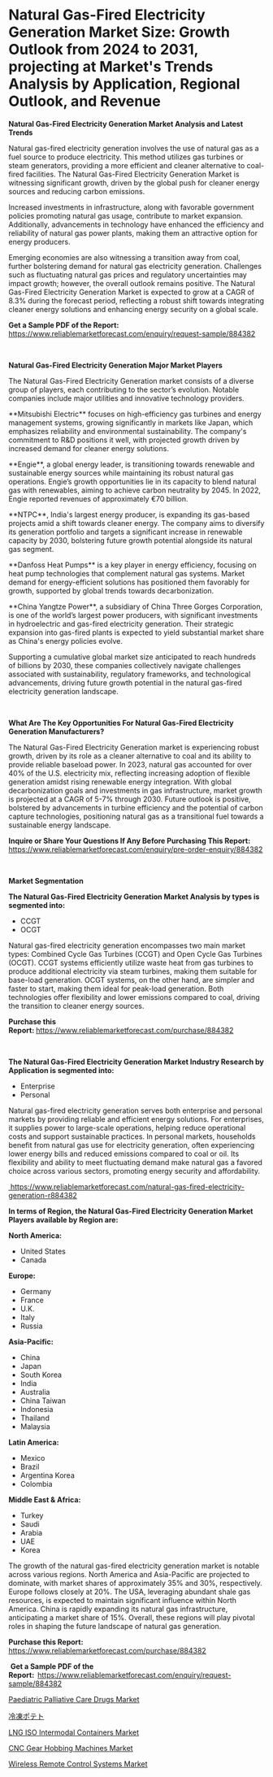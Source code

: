 <p><h1>Natural Gas-Fired Electricity Generation Market Size: Growth Outlook from 2024 to 2031, projecting at Market's Trends Analysis by Application, Regional Outlook, and Revenue</h1></p><p><strong>Natural Gas-Fired Electricity Generation Market Analysis and Latest Trends</strong></p>
<p><p>Natural gas-fired electricity generation involves the use of natural gas as a fuel source to produce electricity. This method utilizes gas turbines or steam generators, providing a more efficient and cleaner alternative to coal-fired facilities. The Natural Gas-Fired Electricity Generation Market is witnessing significant growth, driven by the global push for cleaner energy sources and reducing carbon emissions. </p><p>Increased investments in infrastructure, along with favorable government policies promoting natural gas usage, contribute to market expansion. Additionally, advancements in technology have enhanced the efficiency and reliability of natural gas power plants, making them an attractive option for energy producers. </p><p>Emerging economies are also witnessing a transition away from coal, further bolstering demand for natural gas electricity generation. Challenges such as fluctuating natural gas prices and regulatory uncertainties may impact growth; however, the overall outlook remains positive. The Natural Gas-Fired Electricity Generation Market is expected to grow at a CAGR of 8.3% during the forecast period, reflecting a robust shift towards integrating cleaner energy solutions and enhancing energy security on a global scale.</p></p>
<p><strong>Get a Sample PDF of the Report:&nbsp;</strong> <a href="https://www.reliablemarketforecast.com/enquiry/request-sample/884382?utm_campaign=1105&utm_medium=2&utm_source=Github&utm_content=ia&utm_term=26122024&utm_id=natural-gas-fired-electricity-generation">https://www.reliablemarketforecast.com/enquiry/request-sample/884382</a></p>
<p>&nbsp;</p>
<p><strong>Natural Gas-Fired Electricity Generation Major Market Players</strong></p>
<p><p>The Natural Gas-Fired Electricity Generation market consists of a diverse group of players, each contributing to the sector’s evolution. Notable companies include major utilities and innovative technology providers.</p><p>**Mitsubishi Electric** focuses on high-efficiency gas turbines and energy management systems, growing significantly in markets like Japan, which emphasizes reliability and environmental sustainability. The company's commitment to R&D positions it well, with projected growth driven by increased demand for cleaner energy solutions.</p><p>**Engie**, a global energy leader, is transitioning towards renewable and sustainable energy sources while maintaining its robust natural gas operations. Engie’s growth opportunities lie in its capacity to blend natural gas with renewables, aiming to achieve carbon neutrality by 2045. In 2022, Engie reported revenues of approximately €70 billion.</p><p>**NTPC**, India's largest energy producer, is expanding its gas-based projects amid a shift towards cleaner energy. The company aims to diversify its generation portfolio and targets a significant increase in renewable capacity by 2030, bolstering future growth potential alongside its natural gas segment.</p><p>**Danfoss Heat Pumps** is a key player in energy efficiency, focusing on heat pump technologies that complement natural gas systems. Market demand for energy-efficient solutions has positioned them favorably for growth, supported by global trends towards decarbonization.</p><p>**China Yangtze Power**, a subsidiary of China Three Gorges Corporation, is one of the world’s largest power producers, with significant investments in hydroelectric and gas-fired electricity generation. Their strategic expansion into gas-fired plants is expected to yield substantial market share as China's energy policies evolve.</p><p>Supporting a cumulative global market size anticipated to reach hundreds of billions by 2030, these companies collectively navigate challenges associated with sustainability, regulatory frameworks, and technological advancements, driving future growth potential in the natural gas-fired electricity generation landscape.</p></p>
<p>&nbsp;</p>
<p><strong>What Are The Key Opportunities For Natural Gas-Fired Electricity Generation Manufacturers?</strong></p>
<p><p>The Natural Gas-Fired Electricity Generation market is experiencing robust growth, driven by its role as a cleaner alternative to coal and its ability to provide reliable baseload power. In 2023, natural gas accounted for over 40% of the U.S. electricity mix, reflecting increasing adoption of flexible generation amidst rising renewable energy integration. With global decarbonization goals and investments in gas infrastructure, market growth is projected at a CAGR of 5-7% through 2030. Future outlook is positive, bolstered by advancements in turbine efficiency and the potential of carbon capture technologies, positioning natural gas as a transitional fuel towards a sustainable energy landscape.</p></p>
<p><strong>Inquire or Share Your Questions If Any Before Purchasing This Report:</strong> <a href="https://www.reliablemarketforecast.com/enquiry/pre-order-enquiry/884382?utm_campaign=1105&utm_medium=2&utm_source=Github&utm_content=ia&utm_term=26122024&utm_id=natural-gas-fired-electricity-generation">https://www.reliablemarketforecast.com/enquiry/pre-order-enquiry/884382</a></p>
<p>&nbsp;</p>
<p><strong>Market Segmentation</strong></p>
<p><strong>The Natural Gas-Fired Electricity Generation Market Analysis by types is segmented into:</strong></p>
<p><ul><li>CCGT</li><li>OCGT</li></ul></p>
<p><p>Natural gas-fired electricity generation encompasses two main market types: Combined Cycle Gas Turbines (CCGT) and Open Cycle Gas Turbines (OCGT). CCGT systems efficiently utilize waste heat from gas turbines to produce additional electricity via steam turbines, making them suitable for base-load generation. OCGT systems, on the other hand, are simpler and faster to start, making them ideal for peak-load generation. Both technologies offer flexibility and lower emissions compared to coal, driving the transition to cleaner energy sources.</p></p>
<p><strong>Purchase this Report:&nbsp;</strong><a href="https://www.reliablemarketforecast.com/purchase/884382?utm_campaign=1105&utm_medium=2&utm_source=Github&utm_content=ia&utm_term=26122024&utm_id=natural-gas-fired-electricity-generation">https://www.reliablemarketforecast.com/purchase/884382</a></p>
<p>&nbsp;</p>
<p><strong>The Natural Gas-Fired Electricity Generation Market Industry Research by Application is segmented into:</strong></p>
<p><ul><li>Enterprise</li><li>Personal</li></ul></p>
<p><p>Natural gas-fired electricity generation serves both enterprise and personal markets by providing reliable and efficient energy solutions. For enterprises, it supplies power to large-scale operations, helping reduce operational costs and support sustainable practices. In personal markets, households benefit from natural gas use for electricity generation, often experiencing lower energy bills and reduced emissions compared to coal or oil. Its flexibility and ability to meet fluctuating demand make natural gas a favored choice across various sectors, promoting energy security and affordability.</p></p>
<p><a href="https://www.reliablemarketforecast.com/natural-gas-fired-electricity-generation-r884382?utm_campaign=1105&utm_medium=2&utm_source=Github&utm_content=ia&utm_term=26122024&utm_id=natural-gas-fired-electricity-generation">&nbsp;https://www.reliablemarketforecast.com/natural-gas-fired-electricity-generation-r884382</a></p>
<p><strong>In terms of Region, the Natural Gas-Fired Electricity Generation Market Players available by Region are:</strong></p>
<p>
    <p> <strong> North America: </strong>
        <ul>
            <li>United States</li>
            <li>Canada</li>
        </ul>
        </p> 
    <p> <strong> Europe: </strong>
        <ul>
            <li>Germany</li>
            <li>France</li>
            <li>U.K.</li>
            <li>Italy</li>
            <li>Russia</li>
        </ul>
        </p> 
    <p> <strong> Asia-Pacific: </strong>
        <ul>
            <li>China</li>
            <li>Japan</li>
            <li>South Korea</li>
            <li>India</li>
            <li>Australia</li>
            <li>China Taiwan</li>
            <li>Indonesia</li>
            <li>Thailand</li>
            <li>Malaysia</li>
        </ul>
        </p> 
    <p> <strong> Latin America: </strong>
        <ul>
            <li>Mexico</li>
            <li>Brazil</li>
            <li>Argentina Korea</li>
            <li>Colombia</li>
        </ul>
        </p> 
    <p> <strong> Middle East & Africa: </strong>
        <ul>
            <li>Turkey</li>
            <li>Saudi</li>
            <li>Arabia</li>
            <li>UAE</li>
            <li>Korea</li>
        </ul>
    </p>
    </p>
<p><p>The growth of the natural gas-fired electricity generation market is notable across various regions. North America and Asia-Pacific are projected to dominate, with market shares of approximately 35% and 30%, respectively. Europe follows closely at 20%. The USA, leveraging abundant shale gas resources, is expected to maintain significant influence within North America. China is rapidly expanding its natural gas infrastructure, anticipating a market share of 15%. Overall, these regions will play pivotal roles in shaping the future landscape of natural gas generation.</p></p>
<p><strong>Purchase this Report: </strong><a href="https://www.reliablemarketforecast.com/purchase/884382?utm_campaign=1105&utm_medium=2&utm_source=Github&utm_content=ia&utm_term=26122024&utm_id=natural-gas-fired-electricity-generation">https://www.reliablemarketforecast.com/purchase/884382</a></p>
<p>&nbsp;<strong>Get a Sample PDF of the Report:&nbsp;&nbsp;</strong><a href="https://www.reliablemarketforecast.com/enquiry/request-sample/884382?utm_campaign=1105&utm_medium=2&utm_source=Github&utm_content=ia&utm_term=26122024&utm_id=natural-gas-fired-electricity-generation">https://www.reliablemarketforecast.com/enquiry/request-sample/884382</a></p>
<p><strong></strong></p>
<p><p><a href="https://github.com/prosalinda88/Market-Research-Report-List-7/blob/main/paediatric-palliative-care-drugs-market.md?utm_campaign=1105&utm_medium=2&utm_source=Github&utm_content=ia&utm_term=26122024&utm_id=natural-gas-fired-electricity-generation">Paediatric Palliative Care Drugs Market</a></p><p><a href="https://github.com/lababdou/Market-Research-Report-List-6/blob/main/329071628794.md?utm_campaign=1105&utm_medium=2&utm_source=Github&utm_content=ia&utm_term=26122024&utm_id=natural-gas-fired-electricity-generation">冷凍ポテト</a></p><p><a href="https://www.linkedin.com/pulse/lng-iso-intermodal-containers-market-study-industry-overview-mrcof?utm_campaign=1105&utm_medium=2&utm_source=Github&utm_content=ia&utm_term=26122024&utm_id=natural-gas-fired-electricity-generation">LNG ISO Intermodal Containers Market</a></p><p><a href="https://www.linkedin.com/pulse/technology-functions-growth-cnc-gear-hobbing-machines-market-cyi0f?utm_campaign=1105&utm_medium=2&utm_source=Github&utm_content=ia&utm_term=26122024&utm_id=natural-gas-fired-electricity-generation">CNC Gear Hobbing Machines Market</a></p><p><a href="https://www.linkedin.com/pulse/wireless-remote-control-systems-market-size-share-analysis-w0bgf?utm_campaign=1105&utm_medium=2&utm_source=Github&utm_content=ia&utm_term=26122024&utm_id=natural-gas-fired-electricity-generation">Wireless Remote Control Systems Market</a></p></p>